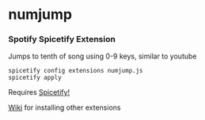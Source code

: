 # numjump

### Spotify Spicetify Extension

Jumps to tenth of song using 0-9 keys, similar to youtube

```
spicetify config extensions numjump.js
spicetify apply
```

Requires [Spicetify!](https://github.com/khanhas/spicetify-cli) 

[Wiki](https://github.com/khanhas/spicetify-cli/wiki/Extensions) for installing other extensions
